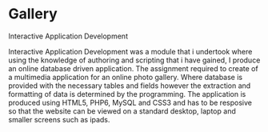 # Gallery
Interactive Application Development 


Interactive Application Development was a module that i undertook where using the knowledge of authoring and scripting that
i have gained, I produce an online database driven application. 
The assignment required to create of a multimedia application for an online photo gallery. Where database is provided 
with the necessary tables and fields however the extraction and formatting of data is determined by the programming.
The application is produced using HTML5, PHP6, MySQL and CSS3 and has to be resposive so that the website can be viewed
on a standard desktop, laptop and smaller screens such as ipads. 
